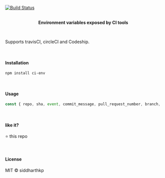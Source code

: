 [![Build Status](http://drone-community.eastus.cloudapp.azure.com/api/badge/github.com/siddharthkp/ci-env/status.svg?branch=master)](http://drone-community.eastus.cloudapp.azure.com/github.com/siddharthkp/ci-env)

<p align="center">
  <br>
  <b>Environment variables exposed by CI tools</b>
  <br>
</p>

&nbsp;

Supports travisCI, circleCI and Codeship.

&nbsp;

#### Installation

```
npm install ci-env
```

&nbsp;

#### Usage

```js
const { repo, sha, event, commit_message, pull_request_number, branch, ci } = require('ci-env')
```

&nbsp;

#### like it?

⭐️ this repo

&nbsp;

#### License

MIT © siddharthkp
